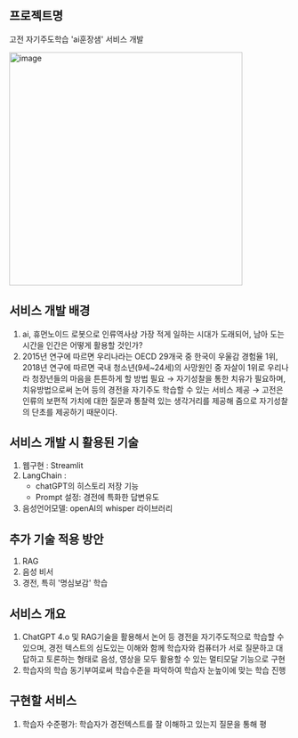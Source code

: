 ## 프로젝트명
  고전 자기주도학습 'ai훈장샘' 서비스 개발 
  
<img width="419" alt="image" src="https://github.com/yoonheeja/aihunjangsam/assets/171656822/043244af-a8a8-48cc-83dd-c71df9a70f29">

  

## 서비스 개발 배경
  1. ai, 휴먼노이드 로봇으로 인류역사상 가장 적게 일하는 시대가 도래되어, 남아 도는 시간을 인간은 어떻게 활용할 것인가?
  2. 2015년 연구에 따르면 우리나라는 OECD 29개국 중 한국이 우울감 경험율 1위, 2018년 연구에 따르면 국내 청소년(9세~24세)의 사망원인 중 자살이 1위로 우리나라 청장년들의 마음을 튼튼하게 할 방법 필요
   → 자기성찰을 통한 치유가 필요하며, 치유방법으로써 논어 등의 경전을 자기주도 학습할 수 있는 서비스 제공
   → 고전은 인류의 보편적 가치에 대한 질문과 통찰력 있는 생각거리를 제공해 줌으로 자기성찰의 단초를 제공하기 때문이다.

## 서비스 개발 시 활용된 기술
  1. 웹구현 : Streamlit
  2. LangChain :
     - chatGPT의 히스토리 저장 기능
     - Prompt 설정: 경전에 특화한 답변유도 
  3. 음성언어모델: openAI의 whisper 라이브러리

## 추가 기술 적용 방안
  1. RAG
  2. 음성 비서
  3. 경전, 특히 '명심보감' 학습
 
## 서비스 개요
  1. ChatGPT 4.o 및 RAG기술을 활용해서 논어 등 경전을 자기주도적으로 학습할 수 있으며, 경전 텍스트의 심도있는 이해와 함께 학습자와 컴퓨터가 서로 질문하고 대답하고 토론하는 형태로 음성, 영상을 모두 활용할 수 있는 멀티모달 기능으로 구현
  2. 학습자의 학습 동기부여로써 학습수준을 파악하여 학습자 눈높이에 맞는 학습 진행

## 구현할 서비스
  1. 학습자 수준평가: 학습자가 경전텍스트를 잘 이해하고 있는지 질문을 통해 평
